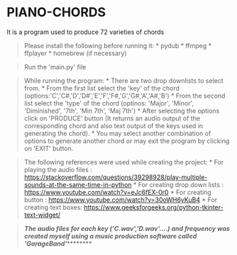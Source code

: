 # PIANO-CHORDS
It is a program used to produce 72 varieties of chords


> Please install the following before running it:
         * pydub
         * ffmpeg
         * ffplayer
         * homebrew (if necessary)



>Run the 'main.py' file

>While running the program:
        * There are two drop downlists to select from.
        * From the first list select the 'key' of the chord (options:'C','C#,'D','D#','E','F','F#,'G','G#,'A','A#,'B')
        * From the second list select the 'type' of the chord (optinos: 'Major', 'Minor', 'Diminished', '7th', 'Min 7th', 'Maj 7th')
        * After selecting the options click on 'PRODUCE' button (It returns an audio output of the corresponding chord and also text output of the keys used in             generating the chord).
        * You may select another combination of options to generate another chord or may exit the program by clicking on 'EXIT' button.



> The following references were used while creating the project:
        * For playing the audio files : https://stackoverflow.com/questions/39298928/play-multiple-sounds-at-the-same-time-in-python
        * For creating drop down lists : https://www.youtube.com/watch?v=eJc6fEX-0r0
        * For creating button : https://www.youtube.com/watch?v=30oWH6yKuB4
        * For creating text boxes: https://www.geeksforgeeks.org/python-tkinter-text-widget/


> *******The audio files for each key ('C.wav','D.wav'....) and frequency was created myself using a music production software called 'GarageBand'***************
